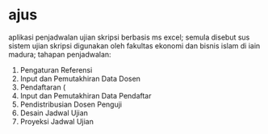 # ajus
aplikasi penjadwalan ujian skripsi berbasis ms excel; semula disebut sus sistem ujian skripsi
digunakan oleh fakultas ekonomi dan bisnis islam di iain madura;
tahapan penjadwalan:
1. Pengaturan Referensi
2. Input dan Pemutakhiran Data Dosen
3. Pendaftaran (
4. Input dan Pemutakhiran Data Pendaftar
5. Pendistribusian Dosen Penguji
6. Desain Jadwal Ujian
7. Proyeksi Jadwal Ujian
